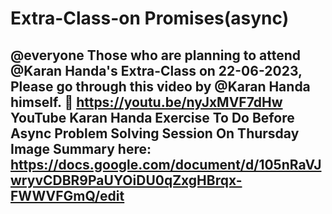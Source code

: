 # Extra-Class-on Promises(async)
@everyone 
Those who are planning to attend @Karan Handa's Extra-Class on 22-06-2023, Please go through this video by @Karan Handa  himself. 🫡 
https://youtu.be/nyJxMVF7dHw 
YouTube
Karan Handa
Exercise To Do Before Async Problem Solving Session On Thursday
Image
Summary here: https://docs.google.com/document/d/105nRaVJwryvCDBR9PaUYOiDU0qZxgHBrqx-FWWVFGmQ/edit
---
